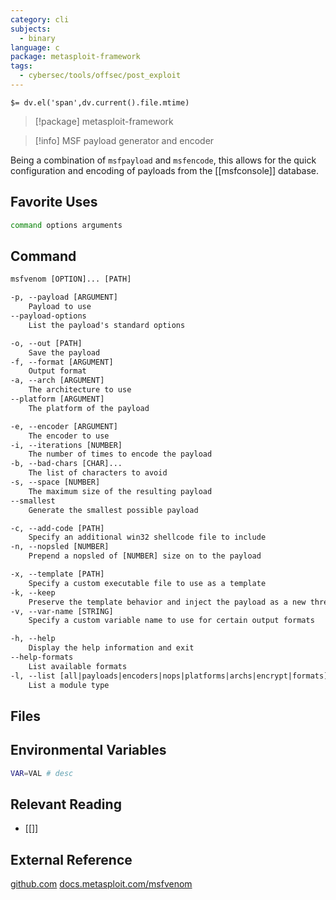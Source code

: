 ```yaml
---
category: cli
subjects:
  - binary
language: c
package: metasploit-framework
tags:
  - cybersec/tools/offsec/post_exploit
---
```


`$= dv.el('span',dv.current().file.mtime)`
> [!package] metasploit-framework

> [!info] MSF payload generator and encoder

Being a combination of `msfpayload` and `msfencode`, this allows for the quick configuration and encoding of payloads from the [[msfconsole]] database.

## Favorite Uses
```sh
command options arguments
```

## Command
```txt
msfvenom [OPTION]... [PATH]

-p, --payload [ARGUMENT]
	Payload to use
--payload-options
	List the payload's standard options

-o, --out [PATH]
	Save the payload
-f, --format [ARGUMENT]
	Output format
-a, --arch [ARGUMENT]
	The architecture to use
--platform [ARGUMENT]
	The platform of the payload

-e, --encoder [ARGUMENT]
	The encoder to use
-i, --iterations [NUMBER]
	The number of times to encode the payload
-b, --bad-chars [CHAR]...
	The list of characters to avoid
-s, --space [NUMBER]
	The maximum size of the resulting payload
--smallest
	Generate the smallest possible payload

-c, --add-code [PATH]
	Specify an additional win32 shellcode file to include
-n, --nopsled [NUMBER]
	Prepend a nopsled of [NUMBER] size on to the payload

-x, --template [PATH]
	Specify a custom executable file to use as a template
-k, --keep
	Preserve the template behavior and inject the payload as a new thread
-v, --var-name [STRING]
	Specify a custom variable name to use for certain output formats

-h, --help
	Display the help information and exit 
--help-formats
	List available formats
-l, --list [all|payloads|encoders|nops|platforms|archs|encrypt|formats]
	List a module type
```

## Files


## Environmental Variables
```bash
VAR=VAL # desc
```


## Relevant Reading
- [[]]

## External Reference
[github.com](https://github.com/rapid7/metasploit-payloads)
[docs.metasploit.com/msfvenom](https://docs.metasploit.com/docs/using-metasploit/basics/how-to-use-msfvenom.html)
